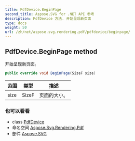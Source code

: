 ```yaml
---
title: PdfDevice.BeginPage
second_title: Aspose.SVG for .NET API 参考
description: PdfDevice 方法. 开始呈现新页面
type: docs
weight: 50
url: /zh/net/aspose.svg.rendering.pdf/pdfdevice/beginpage/
---
```

## PdfDevice.BeginPage method

开始呈现新页面。

```csharp
public override void BeginPage(SizeF size)
```

| 范围 | 类型 | 描述 |
| --- | --- | --- |
| size | SizeF | 页面的大小。 |

### 也可以看看

* class [PdfDevice](../)
* 命名空间 [Aspose.Svg.Rendering.Pdf](../../pdfdevice/)
* 部件 [Aspose.SVG](../../../)


